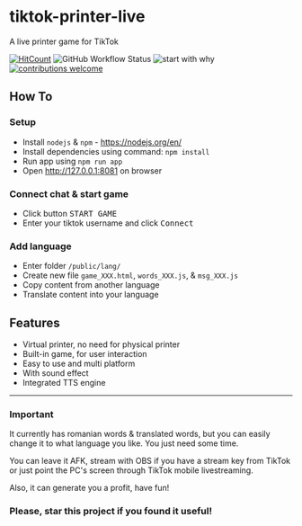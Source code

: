 # tiktok-printer-live
A live printer game for TikTok

[![HitCount](https://hits.dwyl.com/alexdhg/tiktok-printer-live.svg?style=flat&show=unique)](http://hits.dwyl.com/alexdhg/tiktok-printer-live)
![GitHub Workflow Status](https://img.shields.io/github/workflow/status/dwyl/auth_plug/Elixir%20CI?label=build&style=flat-square)
![start with why](https://img.shields.io/badge/start%20with-why%3F-brightgreen.svg?style=flat)
[![contributions welcome](https://img.shields.io/badge/contributions-welcome-brightgreen.svg?style=flat)](https://github.com/dwyl/esta/issues)

## How To

### Setup

- Install `nodejs` & `npm` - https://nodejs.org/en/
- Install dependencies using command: `npm install`
- Run app using `npm run app`
- Open http://127.0.0.1:8081 on browser

### Connect chat & start game

- Click button <kbd>START GAME</kbd>
- Enter your tiktok username and click <kbd>Connect</kbd>

### Add language

- Enter folder `/public/lang/`
- Create new file `game_XXX.html`, `words_XXX.js`, & `msg_XXX.js`
- Copy content from another language
- Translate content into your language


## Features

- Virtual printer, no need for physical printer
- Built-in game, for user interaction
- Easy to use and multi platform
- With sound effect
- Integrated TTS engine

---

### Important

It currently has romanian words & translated words, but you can easily change it to what language you like. You just need some time.

You can leave it AFK, stream with OBS if you have a stream key from TikTok or just point the PC's screen through TikTok mobile livestreaming.

Also, it can generate you a profit, have fun!

### Please, star this project if you found it useful!
